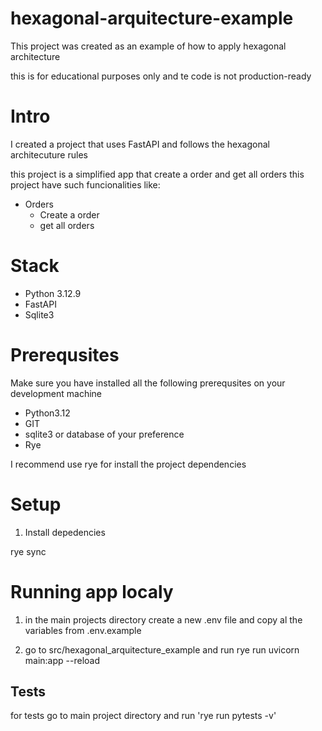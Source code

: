 # hexagonal-arquitecture-example

This project was created as an example of how to apply hexagonal architecture

this is for educational purposes only and te code is not production-ready

# Intro

I created a project that uses FastAPI and follows the hexagonal architecuture rules

this project is a simplified app that create a order and get all orders
this project have such funcionalities like:

- Orders
  - Create a order
  - get all orders

# Stack

- Python 3.12.9
- FastAPI
- Sqlite3

# Prerequsites

Make sure you have installed all the following prerequsites on your development machine

- Python3.12
- GIT
- sqlite3 or database of your preference
- Rye

I recommend use rye for install the project dependencies

# Setup

1. Install depedencies

rye sync

# Running app localy

1. in the main projects directory create a new .env file and copy al the variables from .env.example

2. go to src/hexagonal_arquitecture_example and run rye run uvicorn main:app --reload

## Tests

for tests go to main project directory and run 'rye run pytests -v'
